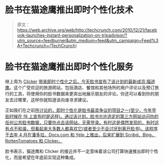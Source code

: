 # 脸书在猫途鹰推出即时个性化技术

> 原文：<https://web.archive.org/web/http://techcrunch.com/2010/12/21/facebook-launches-instant-personalization-on-tripadvisor/?utm_source=feedburner&utm_medium=feed&utm_campaign=Feed%3A+Techcrunch+(TechCrunch>)

# 脸书在猫途鹰推出即时个性化服务

继上周为 [Clicker](https://web.archive.org/web/20230205004856/http://www.clicker.com/) [带来即时个性化之后，今天脸书宣布了该计划的最新成员:](https://web.archive.org/web/20230205004856/https://techcrunch.com/2010/12/15/clicker-partners-with-facebook-to-offer-personalized-tv-recommendations/)[猫途鹰](https://web.archive.org/web/20230205004856/http://www.tripadvisor.com/)。这个广受欢迎的旅游网站，包括酒店、餐馆和其他场所的用户评论以及预订旅行的工具，将使用你的脸书数据来更突出地展示朋友的评论。你还可以看到你的朋友去过哪里，这样你就知道该向谁寻求建议。

正如我们在之前[所讨论的，即时个性化是脸书最具争议的项目之一(至少，今年早些时候在 f8 上宣布时是这样)。通过该计划，脸书允许选定的第三方网站访问你的任何公共脸书数据，只要你点击该网站，无需登录。有时这是偶然发现的，有时这有点不和谐，但看起来大多数人都喜欢它(或者至少不会讨厌到离开脸书)。该程序于去年 4 月在潘多拉、Docs.com 和 Yelp 上推出，后来扩展到 Scribd、Bing、RottenTomatoes 和 Clicker。](https://web.archive.org/web/20230205004856/https://techcrunch.com/2010/06/16/advocacy-groups-poke-more-holes-in-facebook-privacy-facebook-responds/)

脸书表示，猫途鹰和 Clicker 的接近并不一定意味着该公司打算快速推出即时个性化，而是希望在年底前实现这种集成。